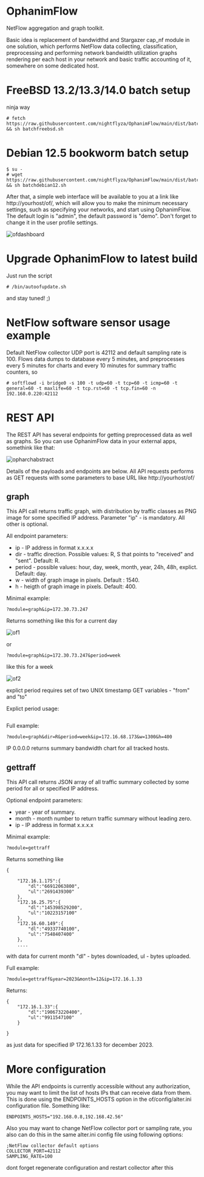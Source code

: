 # OphanimFlow
NetFlow aggregation and graph toolkit. 

Basic idea is replacement of bandwidthd and Stargazer cap_nf module in one solution, which performs NetFlow data collecting, classification, preprocessing and performing network bandwidth utilization graphs rendering per each host in your network and basic traffic accounting of it, somewhere on some dedicated host.

# FreeBSD 13.2/13.3/14.0 batch setup

ninja way

```
# fetch https://raw.githubusercontent.com/nightflyza/OphanimFlow/main/dist/batchfreebsd.sh && sh batchfreebsd.sh
```

# Debian 12.5 bookworm batch setup
```
$ su -
# wget https://raw.githubusercontent.com/nightflyza/OphanimFlow/main/dist/batchdebian12.sh && sh batchdebian12.sh
```

After that, a simple web interface will be available to you at a link like http://yourhost/of/, which will allow you to make the minimum necessary settings, such as specifying your networks, and start using OphanimFlow. The default login is "admin", the default password is "demo". Don't forget to change it in the user profile settings.

![ofdashboard](https://github.com/nightflyza/OphanimFlow/assets/1496954/df650ff6-1113-4c92-93d6-6f6371799e2f)

# Upgrade OphanimFlow to latest build

Just run the script

```
# /bin/autoofupdate.sh
```

and stay tuned! ;)

# NetFlow software sensor usage example

Default NetFlow collector UDP port is 42112 and default sampling rate is 100. Flows data dumps to database every 5 minutes, and preprocesses every 5 minutes for charts and every 10 minutes for summary traffic counters, so 

```
# softflowd -i bridge0 -s 100 -t udp=60 -t tcp=60 -t icmp=60 -t general=60 -t maxlife=60 -t tcp.rst=60 -t tcp.fin=60 -n 192.168.0.220:42112
```


# REST API

The REST API has several endpoints for getting preprocessed data as well as graphs. So you can use OphanimFlow data in your external apps, somethink like that:

![opharchabstract](https://github.com/nightflyza/OphanimFlow/assets/1496954/0115ecc1-7d6f-473c-885a-169d01f5f04e)

Details of the payloads and endpoints are below.
All API requests performs as GET requests with some parameters to base URL like http://yourhost/of/ 

## graph

This API call returns traffic graph, with distribution by traffic classes as PNG image for some specified IP address. Parameter "ip" - is mandatory. All other is optional.

All endpoint parameters:

- ip - IP address in format x.x.x.x
- dir - traffic direction. Possible values: R, S that points to "received" and "sent". Default: R.
- period - possible values: hour, day, week, month, year, 24h, 48h, explict. Default: day.
- w - width of graph image in pixels. Default : 1540.
- h - heigth of graph image in pixels. Default: 400.

Minimal example:
```
?module=graph&ip=172.30.73.247
```

Returns something like this for a current day

![of1](https://github.com/nightflyza/OphanimFlow/assets/1496954/efc90007-b814-4257-9a5e-c1835b527db0)

or 

```
?module=graph&ip=172.30.73.247&period=week
```

like this for a week

![of2](https://github.com/nightflyza/OphanimFlow/assets/1496954/eacdf6e3-0992-4f5c-8821-9092526b2463)

explict period requires set of two UNIX timestamp GET variables - "from" and "to"

Explict period usage:
```

```

Full example:
```
?module=graph&dir=R&period=week&ip=172.16.68.173&w=1300&h=400
```

IP 0.0.0.0 returns summary bandwidth chart for all tracked hosts.

## gettraff

This API call returns JSON array of all traffic summary collected by some period for all or specified IP address.

Optional endpoint parameters:

- year - year of summary.
- month - month number to return traffic summary without leading zero.
- ip - IP address in format x.x.x.x

Minimal example:
```
?module=gettraff
```

Returns something like

```
{

    "172.16.1.175":{
        "dl":"66912063800",
        "ul":"2691439300"
    },
    "172.16.25.75":{
        "dl":"145398529200",
        "ul":"10223157100"
    },
    "172.16.60.149":{
        "dl":"49337740100",
        "ul":"7548407400"
    },
    ....
```
with data for current month "dl" - bytes downloaded, ul - bytes uploaded.

Full example:
```
?module=gettraff&year=2023&month=12&ip=172.16.1.33
```
Returns:

```
{
    "172.16.1.33":{
        "dl":"190673220400",
        "ul":"9911547100"
    }

}
```

as just data for specified IP 172.16.1.33 for december 2023.

# More configuration

While the API endpoints is currently accessible without any authorization, you may want to limit the list of hosts IPs that can receive data from them. This is done using the ENDPOINTS_HOSTS option in the of/config/alter.ini configuration file. Something like:

```
ENDPOINTS_HOSTS="192.168.0.8,192.168.42.56"
```

Also you may want to change NetFlow collector port or sampling rate, you also can do this in the same alter.ini config file using following options:

```
;NetFlow collector default options
COLLECTOR_PORT=42112
SAMPLING_RATE=100
```

dont forget regenerate configuration and restart collector after this
